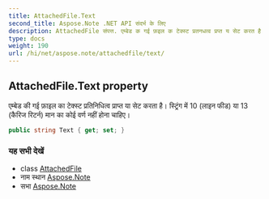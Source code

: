 ```yaml
---
title: AttachedFile.Text
second_title: Aspose.Note .NET API संदर्भ के लिए
description: AttachedFile संपत्त. एम्बेड क गई फ़इल क टेक्स्ट प्रतनधत्व प्रप्त य सेट करत है स्ट्रंग में 10 लइन फड य 13 कैरज रटर्न मन क कई वर्ण नहं हन चहए
type: docs
weight: 190
url: /hi/net/aspose.note/attachedfile/text/
---
```

## AttachedFile.Text property

एम्बेड की गई फ़ाइल का टेक्स्ट प्रतिनिधित्व प्राप्त या सेट करता है। स्ट्रिंग में 10 (लाइन फीड) या 13 (कैरिज रिटर्न) मान का कोई वर्ण नहीं होना चाहिए।

```csharp
public string Text { get; set; }
```

### यह सभी देखें

* class [AttachedFile](../)
* नाम स्थान [Aspose.Note](../../attachedfile/)
* सभा [Aspose.Note](../../../)


